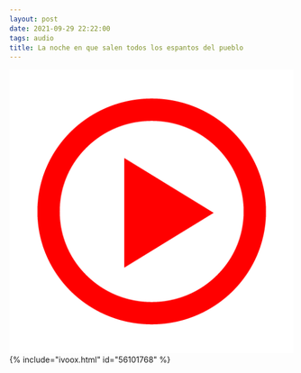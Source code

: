 ```yaml
---
layout: post
date: 2021-09-29 22:22:00
tags: audio
title: La noche en que salen todos los espantos del pueblo
---
```

![Play](/images/play.png)
{% include="ivoox.html" id="56101768" %}